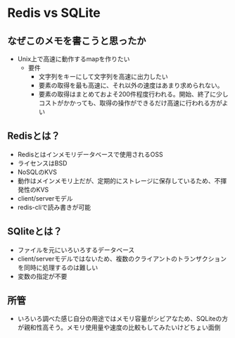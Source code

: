 # Redis vs SQLite
## なぜこのメモを書こうと思ったか
- Unix上で高速に動作するmapを作りたい
    - 要件
        - 文字列をキーにして文字列を高速に出力したい
        - 要素の取得を最も高速に、それ以外の速度はあまり求められない。
        - 要素の取得はまとめておよそ200件程度行われる。開始、終了に少しコストがかかっても、取得の操作ができるだけ高速に行われる方がよい

## Redisとは？
- Redisとはインメモリデータベースで使用されるOSS
- ライセンスはBSD
- NoSQLのKVS
- 動作はメインメモリ上だが、定期的にストレージに保存しているため、不揮発性のKVS
- client/serverモデル
- redis-cliで読み書きが可能

## SQliteとは？
- ファイルを元にいろいろするデータベース
- client/serverモデルではないため、複数のクライアントのトランザクションを同時に処理するのは難しい
- 変数の指定が不要

## 所管
- いろいろ調べた感じ自分の用途ではメモリ容量がシビアなため、SQLiteの方が親和性高そう。メモリ使用量や速度の比較もしてみたいけどちょい面倒
